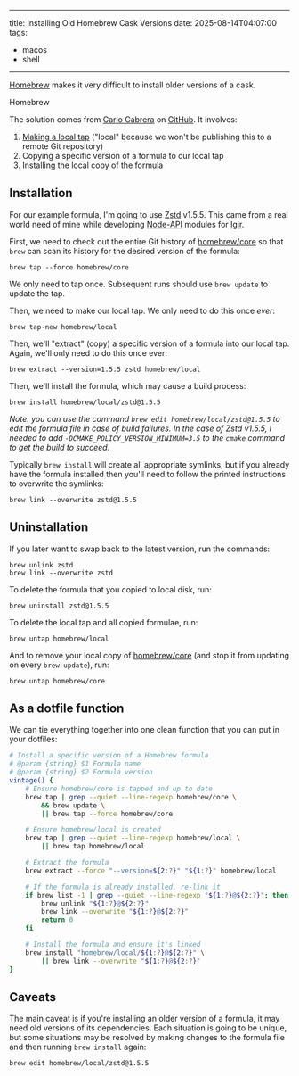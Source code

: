 
---

title: Installing Old Homebrew Cask Versions
date: 2025-08-14T04:07:00
tags:
- macos
- shell

---

[Homebrew](https://brew.sh/) makes it very difficult to install older versions of a cask.

Homebrew 

The solution comes from [Carlo Cabrera](https://github.com/carlocab) on [GitHub](https://github.com/orgs/Homebrew/discussions/2941#discussioncomment-2155711). It involves:

1. [Making a local tap](https://docs.brew.sh/How-to-Create-and-Maintain-a-Tap) ("local" because we won't be publishing this to a remote Git repository)
2. Copying a specific version of a formula to our local tap
3. Installing the local copy of the formula

## Installation

For our example formula, I'm going to use [Zstd](https://github.com/facebook/zstd) v1.5.5. This came from a real world need of mine while developing [Node-API](https://nodejs.org/api/n-api.html) modules for [Igir](https://igir.io/).

First, we need to check out the entire Git history of [homebrew/core](https://github.com/Homebrew/homebrew-core) so that `brew` can scan its history for the desired version of the formula:

```shell
brew tap --force homebrew/core
```

We only need to tap once. Subsequent runs should use `brew update` to update the tap.

Then, we need to make our local tap. We only need to do this once _ever_:

```shell
brew tap-new homebrew/local
```

Then, we'll "extract" (copy) a specific version of a formula into our local tap. Again, we'll only need to do this once ever:

```shell
brew extract --version=1.5.5 zstd homebrew/local
```

Then, we'll install the formula, which may cause a build process:

```shell
brew install homebrew/local/zstd@1.5.5
```

_Note: you can use the command `brew edit homebrew/local/zstd@1.5.5` to edit the formula file in case of build failures. In the case of Zstd v1.5.5, I needed to add `-DCMAKE_POLICY_VERSION_MINIMUM=3.5` to the `cmake` command to get the build to succeed._

Typically `brew install` will create all appropriate symlinks, but if you already have the formula installed then you'll need to follow the printed instructions to overwrite the symlinks:

```shell
brew link --overwrite zstd@1.5.5
```

## Uninstallation

If you later want to swap back to the latest version, run the commands:

```shell
brew unlink zstd
brew link --overwrite zstd
```

To delete the formula that you copied to local disk, run:

```shell
brew uninstall zstd@1.5.5
```

To delete the local tap and all copied formulae, run:

```shell
brew untap homebrew/local
```

And to remove your local copy of [homebrew/core](https://github.com/Homebrew/homebrew-core) (and stop it from updating on every `brew update`), run:

```shell
brew untap homebrew/core
```

## As a dotfile function

We can tie everything together into one clean function that you can put in your dotfiles:

```bash
# Install a specific version of a Homebrew formula
# @param {string} $1 Formula name
# @param {string} $2 Formula version
vintage() {
    # Ensure homebrew/core is tapped and up to date
    brew tap | grep --quiet --line-regexp homebrew/core \
        && brew update \
        || brew tap --force homebrew/core

    # Ensure homebrew/local is created
    brew tap | grep --quiet --line-regexp homebrew/local \
        || brew tap homebrew/local

    # Extract the formula
    brew extract --force "--version=${2:?}" "${1:?}" homebrew/local

    # If the formula is already installed, re-link it
    if brew list -1 | grep --quiet --line-regexp "${1:?}@${2:?}"; then
        brew unlink "${1:?}@${2:?}"
        brew link --overwrite "${1:?}@${2:?}"
        return 0
    fi

    # Install the formula and ensure it's linked
    brew install "homebrew/local/${1:?}@${2:?}" \
        || brew link --overwrite "${1:?}@${2:?}"
}
```

## Caveats

The main caveat is if you're installing an older version of a formula, it may need old versions of its dependencies. Each situation is going to be unique, but some situations may be resolved by making changes to the formula file and then running `brew install` again:

```shell
brew edit homebrew/local/zstd@1.5.5
```
<!--stackedit_data:
eyJoaXN0b3J5IjpbLTIwMzQzMTc0MjFdfQ==
-->